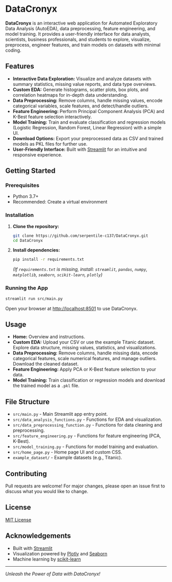 # DataCronyx

**DataCronyx** is an interactive web application for Automated Exploratory Data Analysis (AutoEDA), data preprocessing, feature engineering, and model training. It provides a user-friendly interface for data analysts, scientists, business professionals, and students to explore, visualize, preprocess, engineer features, and train models on datasets with minimal coding.

## Features

- **Interactive Data Exploration:** Visualize and analyze datasets with summary statistics, missing value reports, and data type overviews.
- **Custom EDA:** Generate histograms, scatter plots, box plots, and correlation heatmaps for in-depth data understanding.
- **Data Preprocessing:** Remove columns, handle missing values, encode categorical variables, scale features, and detect/handle outliers.
- **Feature Engineering:** Perform Principal Component Analysis (PCA) and K-Best feature selection interactively.
- **Model Training:** Train and evaluate classification and regression models (Logistic Regression, Random Forest, Linear Regression) with a simple UI.
- **Download Options:** Export your preprocessed data as CSV and trained models as PKL files for further use.
- **User-Friendly Interface:** Built with [Streamlit](https://streamlit.io/) for an intuitive and responsive experience.

## Getting Started

### Prerequisites

- Python 3.7+
- Recommended: Create a virtual environment

### Installation

1. **Clone the repository:**
   ```bash
   git clone https://github.com/serpentile-c137/DataCronyx.git
   cd DataCronyx
   ```

2. **Install dependencies:**
   ```bash
   pip install -r requirements.txt
   ```
   *(If `requirements.txt` is missing, install: `streamlit`, `pandas`, `numpy`, `matplotlib`, `seaborn`, `scikit-learn`, `plotly`)*

### Running the App

```bash
streamlit run src/main.py
```

Open your browser at [http://localhost:8501](http://localhost:8501) to use DataCronyx.

## Usage

- **Home:** Overview and instructions.
- **Custom EDA:** Upload your CSV or use the example Titanic dataset. Explore data structure, missing values, statistics, and visualizations.
- **Data Preprocessing:** Remove columns, handle missing data, encode categorical features, scale numerical features, and manage outliers. Download the cleaned dataset.
- **Feature Engineering:** Apply PCA or K-Best feature selection to your data.
- **Model Training:** Train classification or regression models and download the trained model as a `.pkl` file.

## File Structure

- `src/main.py` - Main Streamlit app entry point.
- `src/data_analysis_functions.py` - Functions for EDA and visualization.
- `src/data_preprocessing_function.py` - Functions for data cleaning and preprocessing.
- `src/feature_engineering.py` - Functions for feature engineering (PCA, K-Best).
- `src/model_training.py` - Functions for model training and evaluation.
- `src/home_page.py` - Home page UI and custom CSS.
- `example_dataset/` - Example datasets (e.g., Titanic).

## Contributing

Pull requests are welcome! For major changes, please open an issue first to discuss what you would like to change.

## License

[MIT License](LICENSE)

## Acknowledgements

- Built with [Streamlit](https://streamlit.io/)
- Visualization powered by [Plotly](https://plotly.com/) and [Seaborn](https://seaborn.pydata.org/)
- Machine learning by [scikit-learn](https://scikit-learn.org/)

---
*Unleash the Power of Data with DataCronyx!*

